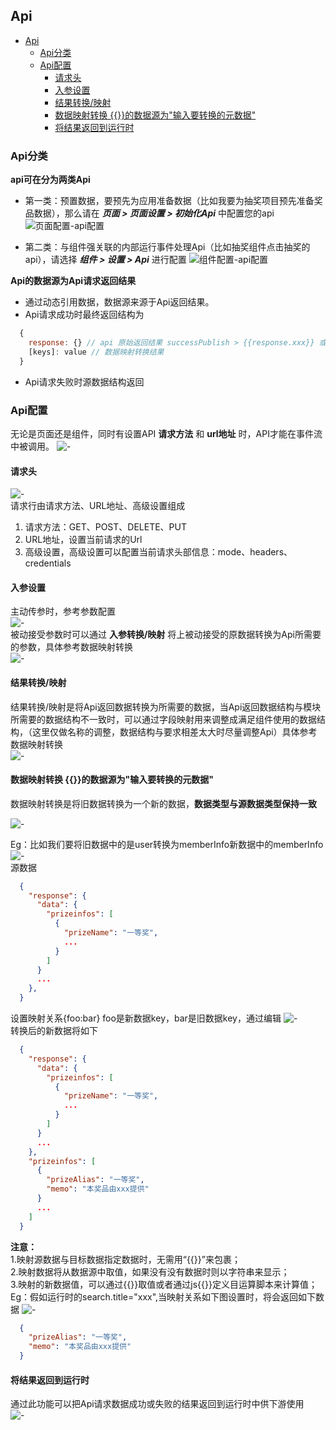 ## Api

- [Api](#api)
  - [Api分类](#api分类)
  - [Api配置](#api配置)
    - [请求头](#请求头)
    - [入参设置](#入参设置)
    - [结果转换/映射](#结果转换映射)
    - [数据映射转换 {{}}的数据源为"输入要转换的元数据"](#数据映射转换-的数据源为输入要转换的元数据)
    - [将结果返回到运行时](#将结果返回到运行时)

### Api分类
  **api可在分为两类Api**
  - 第一类：预置数据，要预先为应用准备数据（比如我要为抽奖项目预先准备奖品数据），那么请在 ***页面 > 页面设置 > 初始化Api*** 中配置您的api
    ![页面配置-api配置](./api_1.png)
  
  - 第二类：与组件强关联的内部运行事件处理Api（比如抽奖组件点击抽奖的api），请选择   ***组件 > 设置 > Api*** 进行配置
    ![组件配置-api配置](./api_2.png)

**Api的数据源为Api请求返回结果**
  - 通过动态引用数据，数据源来源于Api返回结果。
  - Api请求成功时最终返回结构为
  ```javascript
    {
      response: {} // api 原始返回结果 successPublish > {{response.xxx}} 或 js{{response.xxx}} 
      [keys]: value // 数据映射转换结果
    }
  ```
  - Api请求失败时源数据结构返回


### Api配置
  无论是页面还是组件，同时有设置API **请求方法** 和 **url地址** 时，API才能在事件流中被调用。
  ![-](./api_3.png)
  #### 请求头
  ![-](./api_4.png)<br/>
  请求行由请求方法、URL地址、高级设置组成
  1. 请求方法：GET、POST、DELETE、PUT
  2. URL地址，设置当前请求的Url
  3. 高级设置，高级设置可以配置当前请求头部信息：mode、headers、credentials
  #### 入参设置 
  主动传参时，参考参数配置<br />
  ![-](./api_5.png)<br />
  被动接受参数时可以通过 **入参转换/映射** 将上被动接受的原数据转换为Api所需要的参数，具体参考数据映射转换<br />
  ![-](./api_6.png)<br />
  #### 结果转换/映射  
  结果转换/映射是将Api返回数据转换为所需要的数据，当Api返回数据结构与模块所需要的数据结构不一致时，可以通过字段映射用来调整成满足组件使用的数据结构，（这里仅做名称的调整，数据结构与要求相差太大时尽量调整Api）具体参考数据映射转换<br />
  ![-](./api_7.png)<br />
  #### 数据映射转换 {{}}的数据源为"输入要转换的元数据"
  数据映射转换是将旧数据转换为一个新的数据，**数据类型与源数据类型保持一致**<br />
    
  ![-](./api_8.png)<br />

  Eg：比如我们要将旧数据中的是user转换为memberInfo新数据中的memberInfo
  ![-](./api_9.png)<br />
  源数据
  ```json
    {
      "response": {
        "data": {
          "prizeinfos": [
            {
              "prizeName": "一等奖",
              ...
            }
          ]
        }
        ...
      },
    }

  ```
  设置映射关系{foo:bar} foo是新数据key，bar是旧数据key，通过编辑 
  ![-](./api_10.png)<br />
  转换后的新数据将如下<br />
  ```json
    {
      "response": {
        "data": {
          "prizeinfos": [
            {
              "prizeName": "一等奖",
              ...
            }
          ]
        }
        ...
      },
      "prizeinfos": [
        {
          "prizeAlias": "一等奖",
          "memo": "本奖品由xxx提供"
        }
        ...
      ]
    }
  ```
  **注意：**
  <br />1.映射源数据与目标数据指定数据时，无需用“{{}}”来包裹；
  <br />2.映射数据将从数据源中取值，如果没有没有数据时则以字符串来显示；
  <br />3.映射的新数据值，可以通过{{}}取值或者通过js{{}}定义目运算脚本来计算值；
  <br />
  Eg：假如运行时的search.title="xxx",当映射关系如下图设置时，将会返回如下数据
  ![-](./api_11.png)<br />
  ```json
    {
      "prizeAlias": "一等奖",
      "memo": "本奖品由xxx提供"
    }
  ```

  #### 将结果返回到运行时
  通过此功能可以把Api请求数据成功或失败的结果返回到运行时中供下游使用<br />
  ![-](./api_12.png)<br />